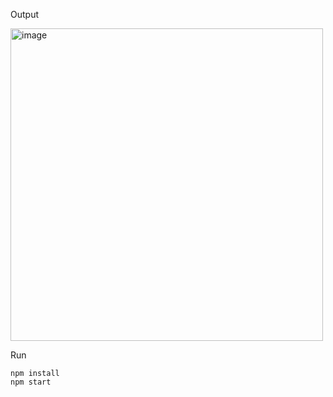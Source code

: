 Output

<img width="500" alt="image" src="https://github.com/user-attachments/assets/6dc94e50-2b0b-45b0-8b1f-6762ae4e187c" />



Run
```
npm install
npm start
```
